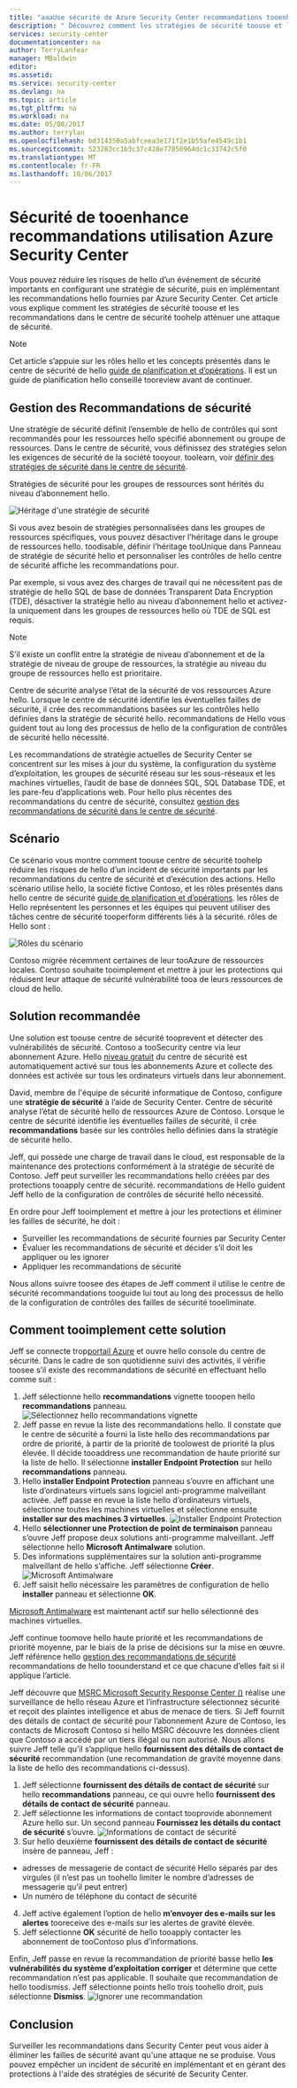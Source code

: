 ```yaml
---
title: "aaaUse sécurité de Azure Security Center recommandations tooenhance | Documents Microsoft"
description: " Découvrez comment les stratégies de sécurité toouse et les recommandations dans le centre de sécurité Azure toohelp atténuer une attaque de sécurité. "
services: security-center
documentationcenter: na
author: TerryLanfear
manager: MBaldwin
editor: 
ms.assetid: 
ms.service: security-center
ms.devlang: na
ms.topic: article
ms.tgt_pltfrm: na
ms.workload: na
ms.date: 05/08/2017
ms.author: terrylan
ms.openlocfilehash: bd314350a5abfceea3e171f2e1b55afe4549c1b1
ms.sourcegitcommit: 523283cc1b3c37c428e77850964dc1c33742c5f0
ms.translationtype: MT
ms.contentlocale: fr-FR
ms.lasthandoff: 10/06/2017
---
```

# <a name="use-azure-security-center-recommendations-tooenhance-security"></a>Sécurité de tooenhance recommandations utilisation Azure Security Center
Vous pouvez réduire les risques de hello d’un événement de sécurité importants en configurant une stratégie de sécurité, puis en implémentant les recommandations hello fournies par Azure Security Center. Cet article vous explique comment les stratégies de sécurité toouse et les recommandations dans le centre de sécurité toohelp atténuer une attaque de sécurité.

> [!NOTE]
> Cet article s’appuie sur les rôles hello et les concepts présentés dans le centre de sécurité de hello [guide de planification et d’opérations](security-center-planning-and-operations-guide.md). Il est un guide de planification hello conseillé tooreview avant de continuer.
>
>

## <a name="managing-security-recommendations"></a>Gestion des Recommandations de sécurité
Une stratégie de sécurité définit l’ensemble de hello de contrôles qui sont recommandés pour les ressources hello spécifié abonnement ou groupe de ressources. Dans le centre de sécurité, vous définissez des stratégies selon les exigences de sécurité de la société tooyour. toolearn, voir [définir des stratégies de sécurité dans le centre de sécurité](security-center-policies.md).

Stratégies de sécurité pour les groupes de ressources sont hérités du niveau d’abonnement hello.

![Héritage d'une stratégie de sécurité][1]

Si vous avez besoin de stratégies personnalisées dans les groupes de ressources spécifiques, vous pouvez désactiver l’héritage dans le groupe de ressources hello. toodisable, définir l’héritage tooUnique dans Panneau de stratégie de sécurité hello et personnaliser les contrôles de hello centre de sécurité affiche les recommandations pour.

Par exemple, si vous avez des charges de travail qui ne nécessitent pas de stratégie de hello SQL de base de données Transparent Data Encryption (TDE), désactiver la stratégie hello au niveau d’abonnement hello et activez-la uniquement dans les groupes de ressources hello où TDE de SQL est requis.

> [!NOTE]
> S’il existe un conflit entre la stratégie de niveau d’abonnement et de la stratégie de niveau de groupe de ressources, la stratégie au niveau du groupe de ressources hello est prioritaire.
>
>

Centre de sécurité analyse l’état de la sécurité de vos ressources Azure hello. Lorsque le centre de sécurité identifie les éventuelles failles de sécurité, il crée des recommandations basées sur les contrôles hello définies dans la stratégie de sécurité hello. recommandations de Hello vous guident tout au long des processus de hello de la configuration de contrôles de sécurité hello nécessité.

Les recommandations de stratégie actuelles de Security Center se concentrent sur les mises à jour du système, la configuration du système d’exploitation, les groupes de sécurité réseau sur les sous-réseaux et les machines virtuelles, l’audit de base de données SQL, SQL Database TDE, et les pare-feu d’applications web. Pour hello plus récentes des recommandations du centre de sécurité, consultez [gestion des recommandations de sécurité dans le centre de sécurité](security-center-recommendations.md).

## <a name="scenario"></a>Scénario
Ce scénario vous montre comment toouse centre de sécurité toohelp réduire les risques de hello d’un incident de sécurité importants par les recommandations du centre de sécurité et d’exécution des actions. Hello scénario utilise hello, la société fictive Contoso, et les rôles présentés dans hello centre de sécurité [guide de planification et d’opérations](security-center-planning-and-operations-guide.md#security-roles-and-access-controls). les rôles de Hello représentent les personnes et les équipes qui peuvent utiliser des tâches centre de sécurité tooperform différents liés à la sécurité. rôles de Hello sont :

![Rôles du scénario][2]

Contoso migrée récemment certaines de leur tooAzure de ressources locales. Contoso souhaite tooimplement et mettre à jour les protections qui réduisent leur attaque de sécurité vulnérabilité tooa de leurs ressources de cloud de hello.

## <a name="recommended-solution"></a>Solution recommandée
Une solution est toouse centre de sécurité tooprevent et détecter des vulnérabilités de sécurité. Contoso a tooSecurity centre via leur abonnement Azure. Hello [niveau gratuit](security-center-pricing.md) du centre de sécurité est automatiquement activé sur tous les abonnements Azure et collecte des données est activée sur tous les ordinateurs virtuels dans leur abonnement.

David, membre de l'équipe de sécurité informatique de Contoso, configure une **stratégie de sécurité** à l’aide de Security Center. Centre de sécurité analyse l’état de sécurité hello de ressources Azure de Contoso. Lorsque le centre de sécurité identifie les éventuelles failles de sécurité, il crée **recommandations** basée sur les contrôles hello définies dans la stratégie de sécurité hello.

Jeff, qui possède une charge de travail dans le cloud, est responsable de la maintenance des protections conformément à la stratégie de sécurité de Contoso. Jeff peut surveiller les recommandations hello créées par des protections tooapply centre de sécurité. recommandations de Hello guident Jeff hello de la configuration de contrôles de sécurité hello nécessité.

En ordre pour Jeff tooimplement et mettre à jour les protections et éliminer les failles de sécurité, he doit :

- Surveiller les recommandations de sécurité fournies par Security Center
- Évaluer les recommandations de sécurité et décider s’il doit les appliquer ou les ignorer
- Appliquer les recommandations de sécurité

Nous allons suivre toosee des étapes de Jeff comment il utilise le centre de sécurité recommandations tooguide lui tout au long des processus de hello de la configuration de contrôles des failles de sécurité tooeliminate.

## <a name="how-tooimplement-this-solution"></a>Comment tooimplement cette solution
Jeff se connecte trop[portail Azure](https://azure.microsoft.com/features/azure-portal/) et ouvre hello console du centre de sécurité. Dans le cadre de son quotidienne suivi des activités, il vérifie toosee s’il existe des recommandations de sécurité en effectuant hello comme suit :

1. Jeff sélectionne hello **recommandations** vignette tooopen hello **recommandations** panneau.
   ![Sélectionnez hello recommandations vignette][3]
2. Jeff passe en revue la liste des recommandations hello. Il constate que le centre de sécurité a fourni la liste hello des recommandations par ordre de priorité, à partir de la priorité de toolowest de priorité la plus élevée. Il décide tooaddress une recommandation de haute priorité sur la liste de hello. Il sélectionne **installer Endpoint Protection** sur hello **recommandations** panneau.
3. Hello **installer Endpoint Protection** panneau s’ouvre en affichant une liste d’ordinateurs virtuels sans logiciel anti-programme malveillant activée. Jeff passe en revue la liste hello d’ordinateurs virtuels, sélectionne toutes les machines virtuelles et sélectionne ensuite **installer sur des machines 3 virtuelles**.
   ![Installer Endpoint Protection][4]
4. Hello **sélectionner une Protection de point de terminaison** panneau s’ouvre Jeff propose deux solutions anti-programme malveillant. Jeff sélectionne hello **Microsoft Antimalware** solution.
5. Des informations supplémentaires sur la solution anti-programme malveillant de hello s’affiche. Jeff sélectionne **Créer**.
   ![Microsoft Antimalware][5]
6. Jeff saisit hello nécessaire les paramètres de configuration de hello **installer** panneau et sélectionne **OK**.

[Microsoft Antimalware](../security/azure-security-antimalware.md) est maintenant actif sur hello sélectionné des machines virtuelles.

Jeff continue toomove hello haute priorité et les recommandations de priorité moyenne, par le biais de la prise de décisions sur la mise en œuvre. Jeff référence hello [gestion des recommandations de sécurité](security-center-recommendations.md) recommandations de hello toounderstand et ce que chacune d’elles fait si il applique l’article.

Jeff découvre que [MSRC Microsoft Security Response Center ()](../security/azure-security-response-center.md) réalise une surveillance de hello réseau Azure et l’infrastructure sélectionnez sécurité et reçoit des plaintes intelligence et abus de menace de tiers. Si Jeff fournit des détails de contact de sécurité pour l’abonnement Azure de Contoso, les contacts de Microsoft Contoso si hello MSRC découvre les données client que Contoso a accédé par un tiers illégal ou non autorisé. Nous allons suivre Jeff telle qu’il s’applique hello **fournissent des détails de contact de sécurité** recommandation (une recommandation de gravité moyenne dans la liste de hello des recommandations ci-dessus).

1. Jeff sélectionne **fournissent des détails de contact de sécurité** sur hello **recommandations** panneau, ce qui ouvre hello **fournissent des détails de contact de sécurité** panneau.
2. Jeff sélectionne les informations de contact tooprovide abonnement Azure hello sur. Un second panneau **Fournissez les détails du contact de sécurité** s’ouvre.
   ![Informations de contact de sécurité][6]
3. Sur hello deuxième **fournissent des détails de contact de sécurité** insère de panneau, Jeff :

  - adresses de messagerie de contact de sécurité Hello séparés par des virgules (il n’est pas un toohello limiter le nombre d’adresses de messagerie qu’il peut entrer)
  - Un numéro de téléphone du contact de sécurité

4. Jeff active également l’option de hello **m’envoyer des e-mails sur les alertes** tooreceive des e-mails sur les alertes de gravité élevée.
5. Jeff sélectionne **OK** sécurité de hello tooapply contacter les abonnement de tooContoso plus d’informations.

Enfin, Jeff passe en revue la recommandation de priorité basse hello **les vulnérabilités du système d’exploitation corriger** et détermine que cette recommandation n’est pas applicable. Il souhaite que recommandation de hello toodismiss. Jeff sélectionne points hello trois toohello droit, puis sélectionne **Dismiss**.
   ![Ignorer une recommandation][7]

## <a name="conclusion"></a>Conclusion
Surveiller les recommandations dans Security Center peut vous aider à éliminer les failles de sécurité avant qu'une attaque ne se produise. Vous pouvez empêcher un incident de sécurité en implémentant et en gérant des protections à l'aide des stratégies de sécurité de Security Center.

<!--Image references-->
[1]: ./media/security-center-using-recommendations/security-center-policy-inheritance.png
[2]: ./media/security-center-using-recommendations/scenario-roles.png
[3]: ./media/security-center-using-recommendations/select-recommendations-tile.png
[4]: ./media/security-center-using-recommendations/install-endpoint-protection.png
[5]:./media/security-center-using-recommendations/microsoft-antimalware.png
[6]: ./media/security-center-using-recommendations/provide-security-contact-details.png
[7]: ./media/security-center-using-recommendations/dismiss-recommendation.png
